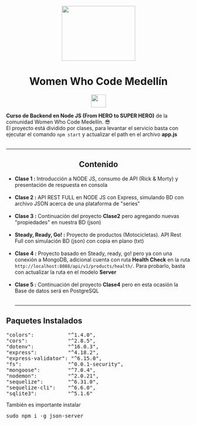 <p align="center">
<img src="https://pbs.twimg.com/profile_images/1077983059121790976/mVP8DwV5_400x400.jpg" width="200" height="150">
</p>

<h1 align=center>Women Who Code Medellín</h1>
<p align="center">
<img src="https://cdn.icon-icons.com/icons2/2107/PNG/512/file_type_node_icon_130301.png" width="40" height="35">
</p>
<b>Curso de Backend en Node JS (From HERO to SUPER HERO)</b> de la comunidad Women Who Code Medellín. 😎<br>
El proyecto está dividido por clases, para levantar el servicio basta con ejecutar el comando <code>npm start</code> y actualizar el path en el archivo <b>app.js</b><br><br><hr>
<h2 align="center">Contenido</h2>

- <b>Clase 1 :</b> Introducción a NODE JS, consumo de API (Rick & Morty) y presentación de respuesta en consola<br><br>
- <b>Clase 2 :</b> API REST FULL en NODE JS con Express, simulando BD con archivo JSON acerca de una plataforma de "series"<br><br>
- <b>Clase 3 :</b> Continuación del proyecto <b>Clase2</b> pero agregando nuevas "propiedades" en nuestra BD (json)<br><br>
- <b>Steady, Ready, Go! :</b> Proyecto de productos (Motocicletas). API Rest Full con simulación BD (json) con copia en plano (txt)<br><br>
- <b>Clase 4 :</b> Proyecto basado en Steady, ready, go! pero ya con una conexión a MongoDB, adicional cuenta con ruta <b>Health Check</b> en la ruta <code>http://localhost:8088/api/v1/products/health/</code>. Para probarlo, basta con actualizar la ruta en el modelo <b>Server</b>
<br><br>
- <b>Clase 5 :</b> Continuación del proyecto <b>Clase4</b> pero en esta ocasión la Base de datos será en PostgreSQL<br><br><hr>
<h2>Paquetes Instalados</h2>
<pre>
"colors":           "^1.4.0",
"cors":             "^2.8.5",
"dotenv":           "^16.0.3",
"express":          "^4.18.2",
"express-validator": "^6.15.0",
"fs":               "^0.0.1-security",
"mongoose":         "^7.0.4",
"nodemon":          "^2.0.21",
"sequelize":        "^6.31.0",
"sequelize-cli":    "^6.6.0",
"sqlite3":          "^5.1.6"
</pre>
También es importante instalar<pre>sudo npm i -g json-server</pre>
